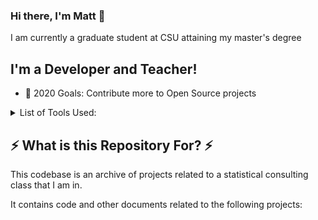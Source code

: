 ### Hi there, I'm Matt 👋

I am currently a graduate student at CSU attaining my master's degree

## I'm a Developer and Teacher!

- 🥅 2020 Goals: Contribute more to Open Source projects

<details>
<summary>List of Tools Used:</summary>
<br>
* Python 
<br>
* SAS
<br>
* R
<br>
* SQL
</details>

## ⚡ What is this Repository For? ⚡

This codebase is an archive of projects related to a statistical consulting class that I am in.

It contains code and other documents related to the following projects:


